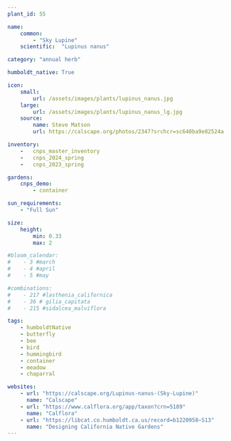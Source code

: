 ```yaml
---
plant_id: 55

name: 
    common:  
        - "Sky Lupine" 
    scientific:  "Lupinus nanus" 

category: "annual herb"

humboldt_native: True

icon: 
    small: 
        url: /assets/images/plants/lupinus_nanus.jpg 
    large: 
        url: /assets/images/plants/lupinus_nanus_lg.jpg 
    source: 
        name: Steve Matson 
        url: https://calscape.org/photos/2347?srchcr=sc640ba9e82524a 

inventory: 
    -   cnps_master_inventory
    -   cnps_2024_spring
    -   cnps_2023_spring

gardens:
    cnps_demo:
        - container

sun_requirements:
    - "Full Sun"

size:
    height: 
        min: 0.33
        max: 2

#bloom_calendar: 
#    - 3 #march
#    - 4 #april
#    - 5 #may

#combinations: 
#    - 217 #lasthenia_californica
#    - 36 # gilia_capitata
#    - 215 #sidalcea_malviflora 

tags: 
    - humboldtNative
    - butterfly
    - bee
    - bird
    - hummingbird
    - container
    - meadow
    - chaparral

websites:
    - url: "https://calscape.org/Lupinus-nanus-(Sky-Lupine)"
      name: "Calscape"
    - url: "https://www.calflora.org/app/taxon?crn=5189"
      name: "Calflora"
    - url: "https://libcat.co.humboldt.ca.us/record=b1220958~S13"
      name: "Designing California Native Gardens"
---
```


